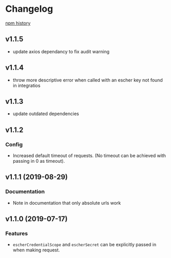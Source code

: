 # Changelog

[npm history](https://www.npmjs.com/package/escher-request?activeTab=versions)

## v1.1.5
- update axios dependancy to fix audit warning

## v1.1.4
- throw more descriptive error when called with an escher key not found in integratios

## v1.1.3
- update outdated dependencies

## v1.1.2

### Config
- Increased default timeout of requests. (No timeout can be achieved with passing in 0 as timeout).

## v1.1.1 (2019-08-29)

### Documentation
- Note in documentation that only absolute urls work

## v1.1.0 (2019-07-17)

### Features
- `escherCredentialScope` and `escherSecret` can be explicitly passed in when making request.
